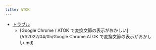 ```yaml
---
title: ATOK
---
```



- [トラブル](./トラブル/index.md)
    - [Google Chrome / ATOK で変換文節の表示がおかしい](/d/2022/04/05/Google Chrome ATOK で変換文節の表示がおかしい.md)




